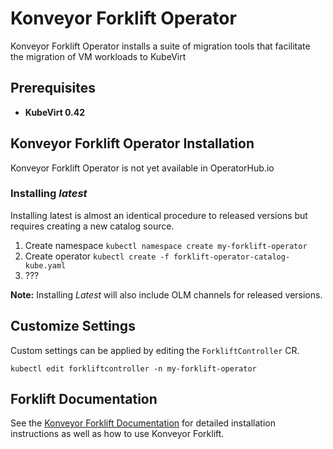# Konveyor Forklift Operator

Konveyor Forklift Operator installs a suite of migration tools that facilitate the migration of VM workloads to KubeVirt

## Prerequisites

* __KubeVirt 0.42__

## Konveyor Forklift Operator Installation

Konveyor Forklift Operator is not yet available in OperatorHub.io

### Installing _latest_

Installing latest is almost an identical procedure to released versions but requires creating a new catalog source.

1. Create namespace `kubectl namespace create my-forklift-operator`
1. Create operator `kubectl create -f forklift-operator-catalog-kube.yaml`
1. ???

**Note:** Installing _Latest_ will also include OLM channels for released versions.

## Customize Settings

Custom settings can be applied by editing the `ForkliftController` CR.

`kubectl edit forkliftcontroller -n my-forklift-operator`

## Forklift Documentation

See the [Konveyor Forklift Documentation](https://forklift-docs.konveyor.io/) for detailed installation instructions as well as how to use Konveyor Forklift.

